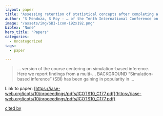 ```yaml
---
layout: paper
title: "Assessing retention of statistical concepts after completing a post-secondary introductory statistics course"
author: "S Mendoza, S Roy - … of the Tenth International Conference on …, 2018 - iase-web.org"
image: "/assets/img/SBI-icon-192x192.png"
bibtex: "None"
hero_title: "Papers"
categories:
  - Uncategorized
tags:
  - paper

---
```

>… version of the course centering on simulation-based inference. Here we report findings from a multi-… BACKGROUND “Simulation-based inference” (SBI) has been gaining in popularity in …

Link to paper: [https://iase-web.org/icots/10/proceedings/pdfs/ICOTS10_C177.pdf](https://iase-web.org/icots/10/proceedings/pdfs/ICOTS10_C177.pdf)

[cited by](https://scholar.google.com/scholar?cites=8724779173309933016&as_sdt=2005&sciodt=0,5&hl=en&num=20)
